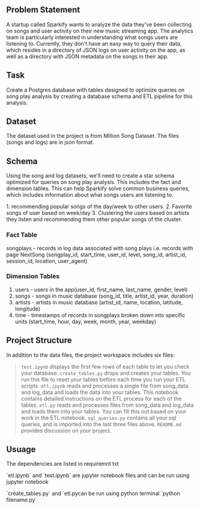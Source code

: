 ## Problem Statement
A startup called Sparkify wants to analyze the data they've been collecting on songs and user activity on their new music streaming app. The analytics team is particularly interested in understanding what songs users are listening to. Currently, they don't have an easy way to query their data, which resides in a directory of JSON logs on user activity on the app, as well as a directory with JSON metadata on the songs in their app.

## Task
Create a Postgres database with tables designed to optimize queries on song play analysis by creating a database schema and ETL pipeline for this analysis.

## Dataset
The dataset used in the project is from Million Song Dataset. The files (songs and logs) are in json format.

## Schema
<p> Using the song and log datasets, we'll need to create a star schema optimized for queries on song play analysis. This includes the fact and dimension tables. This can help Sparkify solve common business queries, which includes information about what songs users are listening to.</p>
1. recommending popular songs of the day/week to other users.
2. Favorite songs of user based on week/day
3. Clustering the users based on artists they listen and recommending them other popular songs of the cluster.

### Fact Table
songplays - records in log data associated with song plays i.e. records with page NextSong (songplay_id, start_time, user_id, level, song_id, artist_id, session_id, location, user_agent)

### Dimension Tables
1. users - users in the app(user_id, first_name, last_name, gender, level)
2. songs - songs in music database (song_id, title, artist_id, year, duration)
3. artists - artists in music database (artist_id, name, location, latitude, longitude)
4. time - timestamps of records in songplays broken down into specific units (start_time, hour, day, week, month, year, weekday)

## Project Structure
In addition to the data files, the project workspace includes six files:

> `test.ipynb` displays the first few rows of each table to let you check your database.
> `create_tables.py` drops and creates your tables. You run this file to reset your tables before each time you run your ETL scripts.
> `etl.ipynb` reads and processes a single file from song_data and log_data and loads the data into your tables. This notebook contains detailed instructions on the ETL process for each of the tables.
> `etl.py` reads and processes files from song_data and log_data and loads them into your tables. You can fill this out based on your work in the ETL notebook.
> `sql_queries.py` contains all your sql queries, and is imported into the last three files above.
> `README.md` provides discussion on your project.

## Usuage
The dependencies are listed in requiremnt txt
<p>`etl.ipynb` and `test.ipynb` are jupyter notebook files and can be run using jupyter notebook</p>
<p>`create_tables.py` and `etl.pycan be run using python terminal `python filename.py`</p>